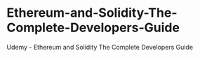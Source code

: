 # Ethereum-and-Solidity-The-Complete-Developers-Guide
Udemy - Ethereum and Solidity The Complete Developers Guide
